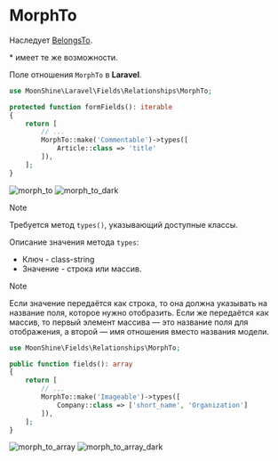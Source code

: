 # MorphTo

Наследует [BelongsTo](/docs/{{version}}/fields/belongs-to).

\* имеет те же возможности.

Поле отношения `MorphTo` в **Laravel**.

```php
use MoonShine\Laravel\Fields\Relationships\MorphTo;

protected function formFields(): iterable
{
    return [
        // ...
        MorphTo::make('Commentable')->types([
            Article::class => 'title'
        ]),
    ];
}
```

![morph_to](https://raw.githubusercontent.com/moonshine-software/doc/3.x/resources/screenshots/morph_to.png)
![morph_to_dark](https://raw.githubusercontent.com/moonshine-software/doc/3.x/resources/screenshots/morph_to_dark.png)

> [!NOTE]
> Требуется метод `types()`, указывающий доступные классы.

Описание значения метода `types`:

- Ключ - class-string<Model>
- Значение - строка или массив.

> [!NOTE]
> Если значение передаётся как строка, то она должна указывать на название поля, которое нужно отобразить.
> Если же передаётся как массив, то первый элемент массива — это название поля для отображения, а второй — имя отношения вместо названия модели.

```php
use MoonShine\Fields\Relationships\MorphTo;

public function fields(): array
{
    return [
        // ...
        MorphTo::make('Imageable')->types([
            Company::class => ['short_name', 'Organization']
        ]),
    ];
}
```

![morph_to_array](https://raw.githubusercontent.com/moonshine-software/doc/3.x/resources/screenshots/morph_to_array.png)
![morph_to_array_dark](https://raw.githubusercontent.com/moonshine-software/doc/3.x/resources/screenshots/morph_to_array_dark.png)
